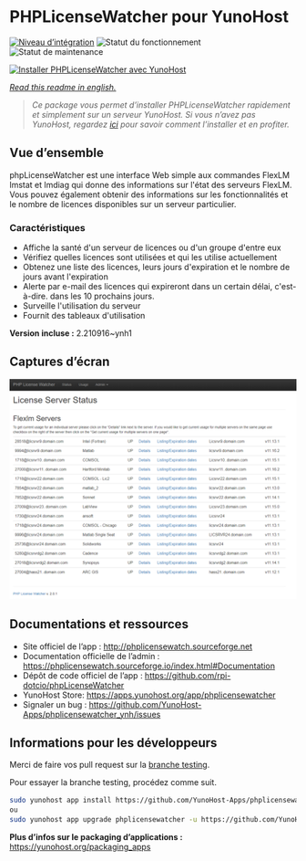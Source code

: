 <!--
N.B.: This README was automatically generated by https://github.com/YunoHost/apps/tree/master/tools/README-generator
It shall NOT be edited by hand.
-->

# PHPLicenseWatcher pour YunoHost

[![Niveau d’intégration](https://dash.yunohost.org/integration/phplicensewatcher.svg)](https://dash.yunohost.org/appci/app/phplicensewatcher) ![Statut du fonctionnement](https://ci-apps.yunohost.org/ci/badges/phplicensewatcher.status.svg) ![Statut de maintenance](https://ci-apps.yunohost.org/ci/badges/phplicensewatcher.maintain.svg)

[![Installer PHPLicenseWatcher avec YunoHost](https://install-app.yunohost.org/install-with-yunohost.svg)](https://install-app.yunohost.org/?app=phplicensewatcher)

*[Read this readme in english.](./README.md)*

> *Ce package vous permet d’installer PHPLicenseWatcher rapidement et simplement sur un serveur YunoHost.
Si vous n’avez pas YunoHost, regardez [ici](https://yunohost.org/#/install) pour savoir comment l’installer et en profiter.*

## Vue d’ensemble

phpLicenseWatcher est une interface Web simple aux commandes FlexLM lmstat et lmdiag qui donne des informations sur l'état des serveurs FlexLM. Vous pouvez également obtenir des informations sur les fonctionnalités et le nombre de licences disponibles sur un serveur particulier.

### Caractéristiques

- Affiche la santé d'un serveur de licences ou d'un groupe d'entre eux
- Vérifiez quelles licences sont utilisées et qui les utilise actuellement
- Obtenez une liste des licences, leurs jours d'expiration et le nombre de jours avant l'expiration
- Alerte par e-mail des licences qui expireront dans un certain délai, c'est-à-dire. dans les 10 prochains jours.
- Surveille l'utilisation du serveur
- Fournit des tableaux d'utilisation 


**Version incluse :** 2.210916~ynh1

## Captures d’écran

![Capture d’écran de PHPLicenseWatcher](./doc/screenshots/screenshot1.png)

## Documentations et ressources

* Site officiel de l’app : <http://phplicensewatch.sourceforge.net>
* Documentation officielle de l’admin : <https://phplicensewatch.sourceforge.io/index.html#Documentation>
* Dépôt de code officiel de l’app : <https://github.com/rpi-dotcio/phpLicenseWatcher>
* YunoHost Store: <https://apps.yunohost.org/app/phplicensewatcher>
* Signaler un bug : <https://github.com/YunoHost-Apps/phplicensewatcher_ynh/issues>

## Informations pour les développeurs

Merci de faire vos pull request sur la [branche testing](https://github.com/YunoHost-Apps/phplicensewatcher_ynh/tree/testing).

Pour essayer la branche testing, procédez comme suit.

``` bash
sudo yunohost app install https://github.com/YunoHost-Apps/phplicensewatcher_ynh/tree/testing --debug
ou
sudo yunohost app upgrade phplicensewatcher -u https://github.com/YunoHost-Apps/phplicensewatcher_ynh/tree/testing --debug
```

**Plus d’infos sur le packaging d’applications :** <https://yunohost.org/packaging_apps>